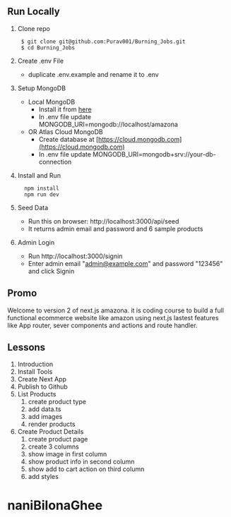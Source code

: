 

## Run Locally

1. Clone repo

   ```shell
    $ git clone git@github.com:Purav001/Burning_Jobs.git
    $ cd Burning_Jobs
   ```

2. Create .env File

   - duplicate .env.example and rename it to .env

3. Setup MongoDB

   - Local MongoDB
     - Install it from [here](https://www.mongodb.com/try/download/community)
     - In .env file update MONGODB_URI=mongodb://localhost/amazona
   - OR Atlas Cloud MongoDB
     - Create database at [https://cloud.mongodb.com](https://cloud.mongodb.com)
     - In .env file update MONGODB_URI=mongodb+srv://your-db-connection

4. Install and Run

   ```shell
     npm install
     npm run dev
   ```

5. Seed Data

   - Run this on browser: http://localhost:3000/api/seed
   - It returns admin email and password and 6 sample products

6. Admin Login

   - Run http://localhost:3000/signin
   - Enter admin email "admin@example.com" and password "123456" and click Signin

## Promo

Welcome to version 2 of next.js amazona. it is coding course to build a full functional ecommerce website like amazon using next.js lastest features like App router, sever components and actions and route handler.

## Lessons

1. Introduction
2. Install Tools
3. Create Next App
4. Publish to Github
5. List Products
   1. create product type
   2. add data.ts
   3. add images
   4. render products
6. Create Product Details
   1. create product page
   2. create 3 columns
   3. show image in first column
   4. show product info in second column
   5. show add to cart action on third column
   6. add styles
# naniBilonaGhee
